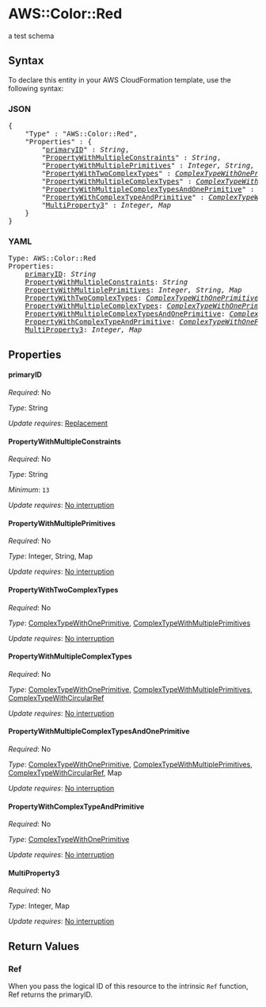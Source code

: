 # AWS::Color::Red

a test schema

## Syntax

To declare this entity in your AWS CloudFormation template, use the following syntax:

### JSON

<pre>
{
    "Type" : "AWS::Color::Red",
    "Properties" : {
        "<a href="#primaryid" title="primaryID">primaryID</a>" : <i>String</i>,
        "<a href="#propertywithmultipleconstraints" title="PropertyWithMultipleConstraints">PropertyWithMultipleConstraints</a>" : <i>String</i>,
        "<a href="#propertywithmultipleprimitives" title="PropertyWithMultiplePrimitives">PropertyWithMultiplePrimitives</a>" : <i>Integer, String, Map</i>,
        "<a href="#propertywithtwocomplextypes" title="PropertyWithTwoComplexTypes">PropertyWithTwoComplexTypes</a>" : <i><a href="complextypewithoneprimitive.md">ComplexTypeWithOnePrimitive</a>, <a href="complextypewithmultipleprimitives.md">ComplexTypeWithMultiplePrimitives</a></i>,
        "<a href="#propertywithmultiplecomplextypes" title="PropertyWithMultipleComplexTypes">PropertyWithMultipleComplexTypes</a>" : <i><a href="complextypewithoneprimitive.md">ComplexTypeWithOnePrimitive</a>, <a href="complextypewithmultipleprimitives.md">ComplexTypeWithMultiplePrimitives</a>, <a href="complextypewithcircularref.md">ComplexTypeWithCircularRef</a></i>,
        "<a href="#propertywithmultiplecomplextypesandoneprimitive" title="PropertyWithMultipleComplexTypesAndOnePrimitive">PropertyWithMultipleComplexTypesAndOnePrimitive</a>" : <i><a href="complextypewithoneprimitive.md">ComplexTypeWithOnePrimitive</a>, <a href="complextypewithmultipleprimitives.md">ComplexTypeWithMultiplePrimitives</a>, <a href="complextypewithcircularref.md">ComplexTypeWithCircularRef</a>, Map</i>,
        "<a href="#propertywithcomplextypeandprimitive" title="PropertyWithComplexTypeAndPrimitive">PropertyWithComplexTypeAndPrimitive</a>" : <i><a href="complextypewithoneprimitive.md">ComplexTypeWithOnePrimitive</a></i>,
        "<a href="#multiproperty3" title="MultiProperty3">MultiProperty3</a>" : <i>Integer, Map</i>
    }
}
</pre>

### YAML

<pre>
Type: AWS::Color::Red
Properties:
    <a href="#primaryid" title="primaryID">primaryID</a>: <i>String</i>
    <a href="#propertywithmultipleconstraints" title="PropertyWithMultipleConstraints">PropertyWithMultipleConstraints</a>: <i>String</i>
    <a href="#propertywithmultipleprimitives" title="PropertyWithMultiplePrimitives">PropertyWithMultiplePrimitives</a>: <i>Integer, String, Map</i>
    <a href="#propertywithtwocomplextypes" title="PropertyWithTwoComplexTypes">PropertyWithTwoComplexTypes</a>: <i><a href="complextypewithoneprimitive.md">ComplexTypeWithOnePrimitive</a>, <a href="complextypewithmultipleprimitives.md">ComplexTypeWithMultiplePrimitives</a></i>
    <a href="#propertywithmultiplecomplextypes" title="PropertyWithMultipleComplexTypes">PropertyWithMultipleComplexTypes</a>: <i><a href="complextypewithoneprimitive.md">ComplexTypeWithOnePrimitive</a>, <a href="complextypewithmultipleprimitives.md">ComplexTypeWithMultiplePrimitives</a>, <a href="complextypewithcircularref.md">ComplexTypeWithCircularRef</a></i>
    <a href="#propertywithmultiplecomplextypesandoneprimitive" title="PropertyWithMultipleComplexTypesAndOnePrimitive">PropertyWithMultipleComplexTypesAndOnePrimitive</a>: <i><a href="complextypewithoneprimitive.md">ComplexTypeWithOnePrimitive</a>, <a href="complextypewithmultipleprimitives.md">ComplexTypeWithMultiplePrimitives</a>, <a href="complextypewithcircularref.md">ComplexTypeWithCircularRef</a>, Map</i>
    <a href="#propertywithcomplextypeandprimitive" title="PropertyWithComplexTypeAndPrimitive">PropertyWithComplexTypeAndPrimitive</a>: <i><a href="complextypewithoneprimitive.md">ComplexTypeWithOnePrimitive</a></i>
    <a href="#multiproperty3" title="MultiProperty3">MultiProperty3</a>: <i>Integer, Map</i>
</pre>

## Properties

#### primaryID

_Required_: No

_Type_: String

_Update requires_: [Replacement](https://docs.aws.amazon.com/AWSCloudFormation/latest/UserGuide/using-cfn-updating-stacks-update-behaviors.html#update-replacement)

#### PropertyWithMultipleConstraints

_Required_: No

_Type_: String

_Minimum_: <code>13</code>

_Update requires_: [No interruption](https://docs.aws.amazon.com/AWSCloudFormation/latest/UserGuide/using-cfn-updating-stacks-update-behaviors.html#update-no-interrupt)

#### PropertyWithMultiplePrimitives

_Required_: No

_Type_: Integer, String, Map

_Update requires_: [No interruption](https://docs.aws.amazon.com/AWSCloudFormation/latest/UserGuide/using-cfn-updating-stacks-update-behaviors.html#update-no-interrupt)

#### PropertyWithTwoComplexTypes

_Required_: No

_Type_: <a href="complextypewithoneprimitive.md">ComplexTypeWithOnePrimitive</a>, <a href="complextypewithmultipleprimitives.md">ComplexTypeWithMultiplePrimitives</a>

_Update requires_: [No interruption](https://docs.aws.amazon.com/AWSCloudFormation/latest/UserGuide/using-cfn-updating-stacks-update-behaviors.html#update-no-interrupt)

#### PropertyWithMultipleComplexTypes

_Required_: No

_Type_: <a href="complextypewithoneprimitive.md">ComplexTypeWithOnePrimitive</a>, <a href="complextypewithmultipleprimitives.md">ComplexTypeWithMultiplePrimitives</a>, <a href="complextypewithcircularref.md">ComplexTypeWithCircularRef</a>

_Update requires_: [No interruption](https://docs.aws.amazon.com/AWSCloudFormation/latest/UserGuide/using-cfn-updating-stacks-update-behaviors.html#update-no-interrupt)

#### PropertyWithMultipleComplexTypesAndOnePrimitive

_Required_: No

_Type_: <a href="complextypewithoneprimitive.md">ComplexTypeWithOnePrimitive</a>, <a href="complextypewithmultipleprimitives.md">ComplexTypeWithMultiplePrimitives</a>, <a href="complextypewithcircularref.md">ComplexTypeWithCircularRef</a>, Map

_Update requires_: [No interruption](https://docs.aws.amazon.com/AWSCloudFormation/latest/UserGuide/using-cfn-updating-stacks-update-behaviors.html#update-no-interrupt)

#### PropertyWithComplexTypeAndPrimitive

_Required_: No

_Type_: <a href="complextypewithoneprimitive.md">ComplexTypeWithOnePrimitive</a>

_Update requires_: [No interruption](https://docs.aws.amazon.com/AWSCloudFormation/latest/UserGuide/using-cfn-updating-stacks-update-behaviors.html#update-no-interrupt)

#### MultiProperty3

_Required_: No

_Type_: Integer, Map

_Update requires_: [No interruption](https://docs.aws.amazon.com/AWSCloudFormation/latest/UserGuide/using-cfn-updating-stacks-update-behaviors.html#update-no-interrupt)

## Return Values

### Ref

When you pass the logical ID of this resource to the intrinsic `Ref` function, Ref returns the primaryID.
